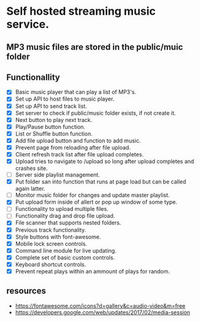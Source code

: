 # Self hosted streaming music service.

## MP3 music files are stored in the public/muic folder

## Functionallity
- [X] Basic music player that can play a list of MP3's.
- [X] Set up API to host files to music player.
- [X] Set up API to send track list.
- [X] Set server to check if public/music folder exists, if not create it.
- [X] Next button to play next track.
- [X] Play/Pause button function.
- [X] List or Shuffle button function.
- [X] Add file upload button and function to add music.
- [X] Prevent page from reloading after file upload.
- [X] Client refresh track list after file upload completes.
- [X] Upload tries to navigate to /upload so long after upload completes and crashes site.
- [ ] Server side playlist management.
- [X] Put folder san into function that runs at page load but can be called again latter.
- [ ] Monitor music folder for changes and update master playlist.
- [X] Put upload form inside of allert or pop up window of some type.
- [ ] Functionality to upload multiple files.
- [ ] Functionality drag and drop file upload.
- [X] File scanner that supports nested folders.
- [X] Previous track functionality.
- [X] Style buttons with font-awesome.
- [X] Mobile lock screen controls.
- [X] Command line module for live updating.
- [X] Complete set of basic custom controls.
- [X] Keyboard shortcut controls.
- [X] Prevent repeat plays within an ammount of plays for random.

## resources
- https://fontawesome.com/icons?d=gallery&c=audio-video&m=free
- https://developers.google.com/web/updates/2017/02/media-session